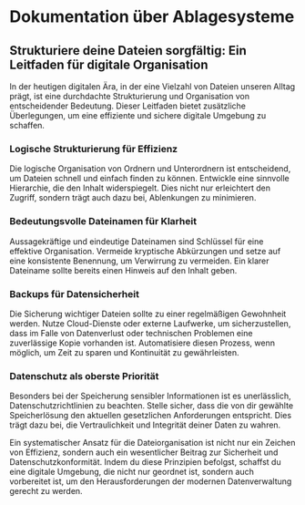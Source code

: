 # Dokumentation über Ablagesysteme
## Strukturiere deine Dateien sorgfältig: Ein Leitfaden für digitale Organisation

In der heutigen digitalen Ära, in der eine Vielzahl von Dateien unseren Alltag prägt, ist eine durchdachte Strukturierung und Organisation von entscheidender Bedeutung. Dieser Leitfaden bietet zusätzliche Überlegungen, um eine effiziente und sichere digitale Umgebung zu schaffen.

### Logische Strukturierung für Effizienz

Die logische Organisation von Ordnern und Unterordnern ist entscheidend, um Dateien schnell und einfach finden zu können. Entwickle eine sinnvolle Hierarchie, die den Inhalt widerspiegelt. Dies nicht nur erleichtert den Zugriff, sondern trägt auch dazu bei, Ablenkungen zu minimieren.

### Bedeutungsvolle Dateinamen für Klarheit

Aussagekräftige und eindeutige Dateinamen sind Schlüssel für eine effektive Organisation. Vermeide kryptische Abkürzungen und setze auf eine konsistente Benennung, um Verwirrung zu vermeiden. Ein klarer Dateiname sollte bereits einen Hinweis auf den Inhalt geben.

### Backups für Datensicherheit

Die Sicherung wichtiger Dateien sollte zu einer regelmäßigen Gewohnheit werden. Nutze Cloud-Dienste oder externe Laufwerke, um sicherzustellen, dass im Falle von Datenverlust oder technischen Problemen eine zuverlässige Kopie vorhanden ist. Automatisiere diesen Prozess, wenn möglich, um Zeit zu sparen und Kontinuität zu gewährleisten.

### Datenschutz als oberste Priorität

Besonders bei der Speicherung sensibler Informationen ist es unerlässlich, Datenschutzrichtlinien zu beachten. Stelle sicher, dass die von dir gewählte Speicherlösung den aktuellen gesetzlichen Anforderungen entspricht. Dies trägt dazu bei, die Vertraulichkeit und Integrität deiner Daten zu wahren.

Ein systematischer Ansatz für die Dateiorganisation ist nicht nur ein Zeichen von Effizienz, sondern auch ein wesentlicher Beitrag zur Sicherheit und Datenschutzkonformität. Indem du diese Prinzipien befolgst, schaffst du eine digitale Umgebung, die nicht nur geordnet ist, sondern auch vorbereitet ist, um den Herausforderungen der modernen Datenverwaltung gerecht zu werden.
